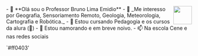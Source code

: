 <img align="right" width="50" height="50" src="https://1.bp.blogspot.com/-ldG3Q6DUHRM/VhXYjCTJjrI/AAAAAAAAB2s/UC2AkGT6xsQ/s1600-r/BANNER_BLOG_BRUNO.png">
- 👋 **Olá sou o Professor Bruno Lima Emidio** 
- 👀 _Me interesso por Geografia, Sensoriamento Remoto, Geologia, Meteorologia, Cartografia e Robótica._
- 🌱 Estou cursando Pedagogia e os cursos da alura (🤮)
- 💞️ Estou namorando e em breve noivo.
- 📫 Na escola Cene e nas redes sociais

<!---
ProfBrunoEmidio/ProfBrunoEmidio is a ✨ special ✨ repository because its `README.md` (this file) appears on your GitHub profile.
You can click the Preview link to take a look at your changes.
--->

`#ff0403'
